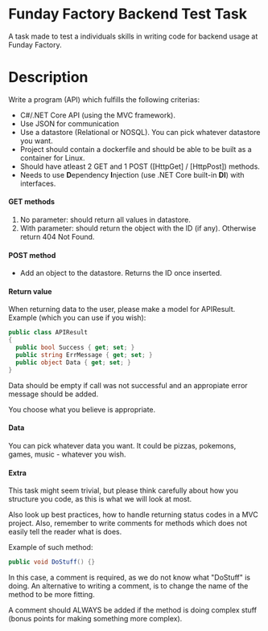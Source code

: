 # Funday Factory Backend Test Task
A task made to test a individuals skills in writing code for backend usage at Funday Factory.


# Description
Write a program (API) which fulfills the following criterias:
- C#/.NET Core API (using the MVC framework).
- Use JSON for communication
- Use a datastore (Relational or NOSQL). You can pick whatever datastore you want.
- Project should contain a dockerfile and should be able to be built as a container for Linux.
- Should have atleast 2 GET and 1 POST ([HttpGet] / [HttpPost]) methods.
- Needs to use **D**ependency **I**njection (use .NET Core built-in **DI**) with interfaces.


#### GET methods
1. No parameter: should return all values in datastore.
2. With parameter: should return the object with the ID (if any). Otherwise return 404 Not Found.


#### POST method
- Add an object to the datastore. Returns the ID once inserted.


#### Return value
When returning data to the user, please make a model for APIResult.
Example (which you can use if  you wish):
```C#
public class APIResult
{
  public bool Success { get; set; }
  public string ErrMessage { get; set; }
  public object Data { get; set; }
}
```

Data should be empty if call was not successful and an appropiate error message should be added.

You choose what you believe is appropriate.

#### Data
You can pick whatever data you want. It could be pizzas, pokemons, games, music - whatever you wish.


#### Extra
This task might seem trivial, but please think carefully about how you structure you code, as this is what we will look at most.

Also look up best practices, how to handle returning status codes in a MVC project. Also, remember to write comments for methods which does not easily tell the reader what is does.

Example of such method:
```C#
public void DoStuff() {}
```
In this case, a comment is required, as we do not know what "DoStuff" is doing. An alternative to writing a comment, is to change the name of the method to be more fitting.

A comment should ALWAYS be added if the method is doing complex stuff (bonus points for making something more complex).

